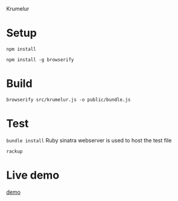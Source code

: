 Krumelur

# Setup
`npm install`

`npm install -g browserify`

# Build
`browserify src/krumelur.js -o public/bundle.js`

# Test
`bundle install` Ruby sinatra webserver is used to host the test file

`rackup`

# Live demo
[demo](https://fast-tundra-5509.herokuapp.com/)

